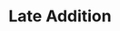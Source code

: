 ---
abv: 6.2%
alt:
availability: Keg
bitterness: 
description: This beer is dark, yet smooth and easy drinking. It was hit with Columbus hops early in the boil for bittering, and also "late additions" for flavor. This created a slight citrus note to go with the chocolate and roast backbone.
gravity: 
hops: 
ibu: 34
img: late-addition.jpg
layout: beer
malt: 
modal-id: late-addition
title: Late Addition
on-tap: nope
sourness: 
style: Stout
---